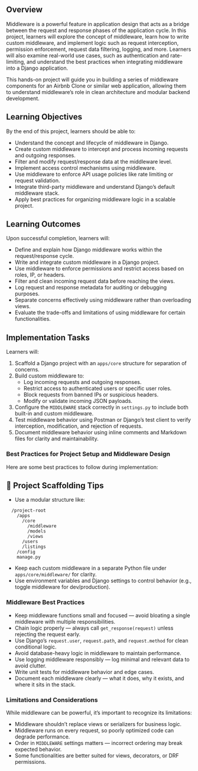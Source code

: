 
## Overview

Middleware is a powerful feature in application design that acts as a bridge between the request and response phases of the application cycle. In this project, learners will explore the concept of middleware, learn how to write custom middleware, and implement logic such as request interception, permission enforcement, request data filtering, logging, and more. Learners will also examine real-world use cases, such as authentication and rate-limiting, and understand the best practices when integrating middleware into a Django application.

This hands-on project will guide you in building a series of middleware components for an Airbnb Clone or similar web application, allowing them to understand middleware’s role in clean architecture and modular backend development.

## Learning Objectives

By the end of this project, learners should be able to:

- Understand the concept and lifecycle of middleware in Django.
- Create custom middleware to intercept and process incoming requests and outgoing responses.
- Filter and modify request/response data at the middleware level.
- Implement access control mechanisms using middleware.
- Use middleware to enforce API usage policies like rate limiting or request validation.
- Integrate third-party middleware and understand Django’s default middleware stack.
- Apply best practices for organizing middleware logic in a scalable project.

## Learning Outcomes

Upon successful completion, learners will:

- Define and explain how Django middleware works within the request/response cycle.
- Write and integrate custom middleware in a Django project.
- Use middleware to enforce permissions and restrict access based on roles, IP, or headers.
- Filter and clean incoming request data before reaching the views.
- Log request and response metadata for auditing or debugging purposes.
- Separate concerns effectively using middleware rather than overloading views.
- Evaluate the trade-offs and limitations of using middleware for certain functionalities.

## Implementation Tasks

Learners will:

1. Scaffold a Django project with an `apps/core` structure for separation of concerns.
2. Build custom middleware to:
    - Log incoming requests and outgoing responses.
    - Restrict access to authenticated users or specific user roles.
    - Block requests from banned IPs or suspicious headers.
    - Modify or validate incoming JSON payloads.
3. Configure the `MIDDLEWARE` stack correctly in `settings.py` to include both built-in and custom middleware.
4. Test middleware behavior using Postman or Django’s test client to verify interception, modification, and rejection of requests.
5. Document middleware behavior using inline comments and Markdown files for clarity and maintainability.

### Best Practices for Project Setup and Middleware Design

Here are some best practices to follow during implementation:

## 📁 Project Scaffolding Tips

- Use a modular structure like:
```
  /project-root
    /apps
      /core
        /middleware
        /models
        /views
      /users
      /listings
    /config
    manage.py
```

- Keep each custom middleware in a separate Python file under `apps/core/middleware/` for clarity.
- Use environment variables and Django settings to control behavior (e.g., toggle middleware for dev/production).

### Middleware Best Practices

- Keep middleware functions small and focused — avoid bloating a single middleware with multiple responsibilities.
- Chain logic properly — always call `get_response(request)` unless rejecting the request early.
- Use Django’s `request.user`, `request.path`, and `request.method` for clean conditional logic.
- Avoid database-heavy logic in middleware to maintain performance.
- Use logging middleware responsibly — log minimal and relevant data to avoid clutter.
- Write unit tests for middleware behavior and edge cases.
- Document each middleware clearly — what it does, why it exists, and where it sits in the stack.

### Limitations and Considerations

While middleware can be powerful, it’s important to recognize its limitations:

- Middleware shouldn’t replace views or serializers for business logic.
- Middleware runs on every request, so poorly optimized code can degrade performance.
- Order in `MIDDLEWARE` settings matters — incorrect ordering may break expected behavior.
- Some functionalities are better suited for views, decorators, or DRF permissions.

